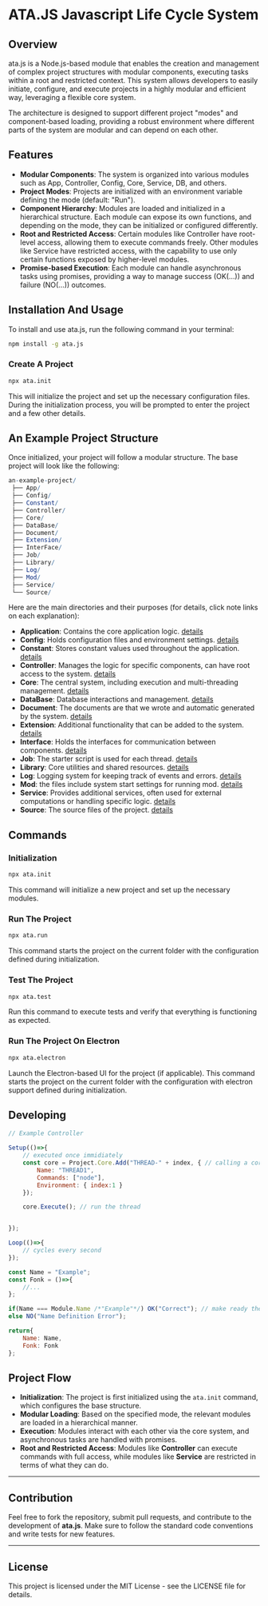 # ATA.JS Javascript Life Cycle System

## Overview

ata.js is a Node.js-based module that enables the creation and management of complex project structures with modular components, executing tasks within a root and restricted context. This system allows developers to easily initiate, configure, and execute projects in a highly modular and efficient way, leveraging a flexible core system.

The architecture is designed to support different project "modes" and component-based loading, providing a robust environment where different parts of the system are modular and can depend on each other.

## Features

- **Modular Components**: The system is organized into various modules such as App, Controller, Config, Core, Service, DB, and others.
- **Project Modes**: Projects are initialized with an environment variable defining the mode (default: "Run").
- **Component Hierarchy**: Modules are loaded and initialized in a hierarchical structure. Each module can expose its own functions, and depending on the mode, they can be initialized or configured differently.
- **Root and Restricted Access**: Certain modules like Controller have root-level access, allowing them to execute commands freely. Other modules like Service have restricted access, with the capability to use only certain functions exposed by higher-level modules.
- **Promise-based Execution**: Each module can handle asynchronous tasks using promises, providing a way to manage success (OK(…)) and failure (NO(…)) outcomes.

## Installation And Usage

To install and use ata.js, run the following command in your terminal:

```bash
npm install -g ata.js
```

### Create A Project

```bash
npx ata.init
```

This will initialize the project and set up the necessary configuration files.
During the initialization process, you will be prompted to enter the project and a few other details.

## An Example Project Structure

Once initialized, your project will follow a modular structure. The base project will look like the following:

```mathematica
an-example-project/
 ├── App/
 ├── Config/
 ├── Constant/
 ├── Controller/
 ├── Core/
 ├── DataBase/
 ├── Document/
 ├── Extension/
 ├── InterFace/
 ├── Job/
 ├── Library/
 ├── Log/
 ├── Mod/
 ├── Service/
 └── Source/
```

Here are the main directories and their purposes (for details, click note links on each explanation):

- **Application**: Contains the core application logic. [details](https://github.com/Mustafaozver/ata.js/blob/main/Document/Application.md)
- **Config**: Holds configuration files and environment settings. [details](https://github.com/Mustafaozver/ata.js/blob/main/Document/Config.md)
- **Constant**: Stores constant values used throughout the application. [details](https://github.com/Mustafaozver/ata.js/blob/main/Document/Constant.md)
- **Controller**: Manages the logic for specific components, can have root access to the system. [details](https://github.com/Mustafaozver/ata.js/blob/main/Document/Controller.md)
- **Core**: The central system, including execution and multi-threading management. [details](https://github.com/Mustafaozver/ata.js/blob/main/Document/Core.md)
- **DataBase**: Database interactions and management. [details](https://github.com/Mustafaozver/ata.js/blob/main/Document/DataBase.md)
- **Document**: The documents are that we wrote and automatic generated by the system. [details](https://github.com/Mustafaozver/ata.js/blob/main/Document/Document.md)
- **Extension**: Additional functionality that can be added to the system. [details](https://github.com/Mustafaozver/ata.js/blob/main/Document/Extension.md)
- **Interface**: Holds the interfaces for communication between components. [details](https://github.com/Mustafaozver/ata.js/blob/main/Document/InterFace.md)
- **Job**: The starter script is used for each thread. [details](https://github.com/Mustafaozver/ata.js/blob/main/Document/Job.md)
- **Library**: Core utilities and shared resources. [details](https://github.com/Mustafaozver/ata.js/blob/main/Document/Library.md)
- **Log**: Logging system for keeping track of events and errors. [details](https://github.com/Mustafaozver/ata.js/blob/main/Document/Log.md)
- **Mod**: the files include system start settings for running mod. [details](https://github.com/Mustafaozver/ata.js/blob/main/Document/Mod.md)
- **Service**: Provides additional services, often used for external computations or handling specific logic. [details](https://github.com/Mustafaozver/ata.js/blob/main/Document/Service.md)
- **Source**: The source files of the project. [details](https://github.com/Mustafaozver/ata.js/blob/main/Document/Source.md)

## Commands

### Initialization

```bash
npx ata.init
```

This command will initialize a new project and set up the necessary modules.

### Run The Project

```bash
npx ata.run
```

This command starts the project on the current folder with the configuration defined during initialization.

### Test The Project

```bash
npx ata.test
```

Run this command to execute tests and verify that everything is functioning as expected.

### Run The Project On Electron

```bash
npx ata.electron
```

Launch the Electron-based UI for the project (if applicable). This command starts the project on the current folder with the configuration with electron support defined during initialization.

## Developing

```javascript
// Example Controller

Setup(()=>{
	// executed once immidiately
    const core = Project.Core.Add("THREAD-" + index, { // calling a core thread
	    Name: "THREAD1",
	    Commands: ["node"],
	    Environment: { index:1 }
	});

	core.Execute(); // run the thread


});

Loop(()=>{
	// cycles every second
});

const Name = "Example";
const Fonk = ()=>{
	//...
};

if(Name === Module.Name /*"Example"*/) OK("Correct"); // make ready the module
else NO("Name Definition Error");

return{
	Name: Name,
	Fonk: Fonk
};

```

## Project Flow

- **Initialization**: The project is first initialized using the `ata.init` command, which configures the base structure.
- **Modular Loading**: Based on the specified mode, the relevant modules are loaded in a hierarchical manner.
- **Execution**: Modules interact with each other via the core system, and asynchronous tasks are handled with promises.
- **Root and Restricted Access**: Modules like **Controller** can execute commands with full access, while modules like **Service** are restricted in terms of what they can do.

---

## Contribution

Feel free to fork the repository, submit pull requests, and contribute to the development of **ata.js**. Make sure to follow the standard code conventions and write tests for new features.

---

## License

This project is licensed under the MIT License - see the LICENSE file for details.
